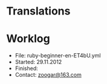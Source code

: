 Translations
============

# Worklog

* File: ruby-beginner-en-ET4bU.yml
* Started: 29.11.2012
* Finished: 
* Contact: zoogar@163.com

